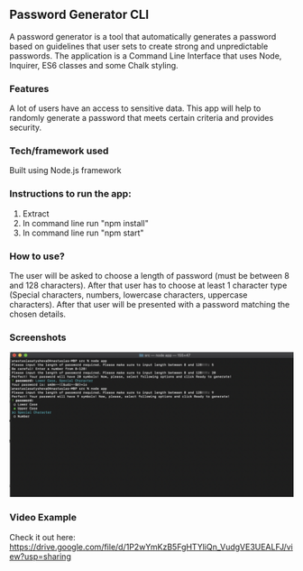 ## Password Generator CLI
A password generator is a tool that automatically generates a password based on guidelines that user sets to create strong and unpredictable passwords.
The application is a Command Line Interface that uses Node, Inquirer, ES6 classes and some Chalk styling.

### Features
A lot of users have an access to sensitive data. This app will help to randomly generate a password that meets certain criteria and provides security.

### Tech/framework used
Built using Node.js framework

### Instructions to run the app:
1. Extract
2. In command line run "npm install"
3. In command line run "npm start"

### How to use?
The user will be asked to choose a length of password (must be between 8 and 128 characters). After that user has to choose at least 1 character type (Special characters, numbers, lowercase characters, uppercase characters). After that user will be presented with a password matching the chosen details.

### Screenshots
<img src="./Screen Shot 2020-03-09 at 12.04.51 AM.png">

### Video Example
Check it out here:
https://drive.google.com/file/d/1P2wYmKzB5FgHTYliQn_VudgVE3UEALFJ/view?usp=sharing
